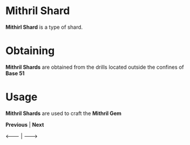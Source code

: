 # Mithril Shard

**Mithirl Shard** is a type of shard.

# Obtaining

**Mithril Shards** are obtained from the drills located outside the confines of **Base 51**

# Usage

**Mithril Shards** are used to craft the **Mithril Gem**


**Previous** | **Next**

<---         |    --->
